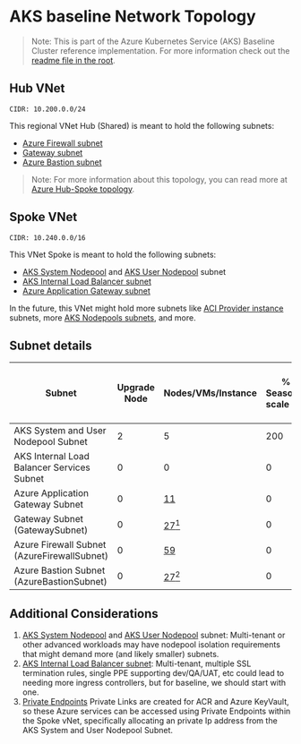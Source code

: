 # AKS baseline Network Topology

> Note: This is part of the Azure Kubernetes Service (AKS) Baseline Cluster reference implementation. For more information check out the [readme file in the root](../README.md).

## Hub VNet

`CIDR: 10.200.0.0/24`

This regional VNet Hub (Shared) is meant to hold the following subnets:

* [Azure Firewall subnet]
* [Gateway subnet]
* [Azure Bastion subnet]

> Note: For more information about this topology, you can read more at [Azure Hub-Spoke topology].

## Spoke VNet

`CIDR: 10.240.0.0/16`

This VNet Spoke is meant to hold the following subnets:

* [AKS System Nodepool] and [AKS User Nodepool] subnet
* [AKS Internal Load Balancer subnet]
* [Azure Application Gateway subnet][Gateway subnet]

In the future, this VNet might hold more subnets like [ACI Provider instance] subnets, more [AKS Nodepools subnets], and more.

## Subnet details

| Subnet                                                 | Upgrade Node | Nodes/VMs/Instance | % Seasonal scale out | +Nodes/VMs | Max Ips/Pods per VM/Node | [% Max Surge] | [% Max Unavailable] | +Ips/Pods per VM/Node | Tot. Ips/Pods per VM/Node | [Azure Subnet not assignable Ips factor] | [Private Endpoints] | [Minimum Subnet size] | Scaled Subnet size | [Subnet Mask bits] | Cidr           | Host        | Broadcast     |
|--------------------------------------------------------|--------------|--------------------|------------------|------------|--------------------------|---------------|---------------------|-----------------------|---------------------------|------------------------------------------|---------------------|-----------------------|--------------------|--------------------|----------------|-------------|---------------|
| AKS System and User Nodepool Subnet                    | 2            | 5                  | 200              | 10         | [30]                     | 100           | 0                   | 30                    | 60                        | 5                                        | 2                   | 373                   | 983                | 22                 | 10.240.0.0/22  | 10.240.0.0  | 10.240.3.255  |
| AKS Internal Load Balancer Services Subnet             | 0            | 0                  | 0                | 0          | 5                        | 100           | 100                 | 0                     | 5                         | 5                                        | 0                   | 10                    | 10                 | 28                 | 10.240.4.0/28  | 10.240.4.0  | 10.240.4.15   |
| Azure Application Gateway Subnet                       | 0            | [11]               | 0                | 0          | 0                        | 100           | 100                 | 0                     | 0                         | 5                                        | 0                   | 16                    | 16                 | 28                 | 10.240.4.0/28  | 10.240.4.16 | 10.240.4.31   |
| Gateway Subnet (GatewaySubnet)                         | 0            | [27<sup>1</sup>]   | 0                | 0          | 0                        | 100           | 100                 | 0                     | 0                         | 5                                        | 0                   | 32                    | 32                 | 27                 | 10.200.0.64/27 | 10.200.0.64 | 10.200.0.95   |
| Azure Firewall Subnet (AzureFirewallSubnet)            | 0            | [59]               | 0                | 0          | 0                        | 100           | 100                 | 0                     | 0                         | 5                                        | 0                   | 64                    | 64                 | 26                 | 10.200.0.0/26  | 10.200.0.0  | 10.200.0.63   |
| Azure Bastion Subnet (AzureBastionSubnet)              | 0            | [27<sup>2</sup>]   | 0                | 0          | 0                        | 100           | 100                 | 0                     | 0                         | 5                                        | 0                   | 32                    | 32                 | 27                 | 10.200.0.96/27 | 10.200.0.96 | 10.200.0.127  |

## Additional Considerations

1. [AKS System Nodepool] and [AKS User Nodepool] subnet:  Multi-tenant or other advanced workloads may have nodepool isolation requirements that might demand more (and likely smaller) subnets.
2. [AKS Internal Load Balancer subnet]: Multi-tenant, multiple SSL termination rules, single PPE supporting dev/QA/UAT, etc could lead to needing more ingress controllers, but for baseline, we should start with one.
3. [Private Endpoints] Private Links are created for ACR and Azure KeyVault, so these Azure services can be accessed using Private Endpoints within the Spoke vNet, specifically allocating an private Ip address from the AKS System and User Nodepool Subnet.

[27<sup>1</sup>]: https://docs.microsoft.com/azure/vpn-gateway/vpn-gateway-about-vpn-gateway-settings#gwsub
[11]: https://docs.microsoft.com/azure/application-gateway/configuration-overview#size-of-the-subnet
[59]: https://docs.microsoft.com/azure/firewall/firewall-faq#does-the-firewall-subnet-size-need-to-change-as-the-service-scales
[27<sup>2</sup>]: https://docs.microsoft.com/azure/bastion/bastion-create-host-portal#createhost
[30]: https://docs.microsoft.com/azure/aks/use-system-pools#system-and-user-node-pools
[% Max Surge]: https://kubernetes.io/docs/concepts/workloads/controllers/deployment/#max-surge
[% Max Unavailable]: https://kubernetes.io/docs/concepts/workloads/controllers/deployment/#max-unavailable
[Add Ips/Pods]: https://kubernetes.io/docs/concepts/workloads/controllers/deployment/#rolling-update-deployment
[Azure Subnet not assignable Ips factor]: https://docs.microsoft.com/azure/virtual-network/virtual-network-ip-addresses-overview-arm#allocation-method-1
[Private Endpoints]: https://docs.microsoft.com/azure/private-link/private-endpoint-overview#private-endpoint-properties
[Minimum Subnet size]: https://docs.microsoft.com/azure/aks/configure-azure-cni#plan-ip-addressing-for-your-cluster
[Subnet Mask bits]: https://docs.microsoft.com/azure/virtual-network/virtual-networks-faq#how-small-and-how-large-can-vnets-and-subnets-be
[Azure Hub-Spoke topology]: https://docs.microsoft.com/azure/architecture/reference-architectures/hybrid-networking/hub-spoke
[Azure Firewall subnet]: https://docs.microsoft.com/azure/firewall/firewall-faq#does-the-firewall-subnet-size-need-to-change-as-the-service-scales
[Gateway subnet]: https://docs.microsoft.com/azure/vpn-gateway/vpn-gateway-about-vpn-gateway-settings#gwsub
[Azure Bastion subnet]: https://docs.microsoft.com/azure/bastion/bastion-create-host-portal#createhost
[AKS System Nodepool]: https://docs.microsoft.com/azure/aks/use-system-pools#system-and-user-node-pools
[AKS User Nodepool]: https://docs.microsoft.com/azure/aks/use-system-pools#system-and-user-node-pools
[AKS Internal Load Balancer subnet]: https://docs.microsoft.com/azure/aks/internal-lb#specify-a-different-subnet
[ACI Provider Instance]: https://docs.microsoft.com/azure/container-instances/container-instances-vnet
[AKS Nodepools subnets]: https://docs.microsoft.com/azure/aks/use-system-pools#system-and-user-node-pools
